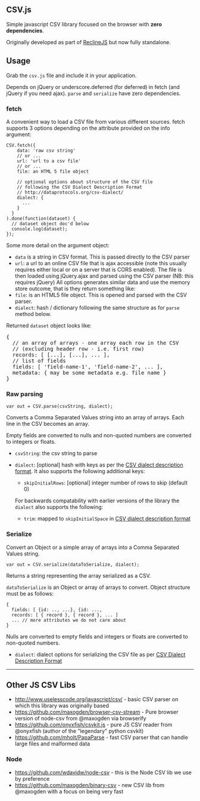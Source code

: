 ## CSV.js

Simple javascript CSV library focused on the browser with **zero
dependencies**.

Originally developed as part of [ReclineJS][] but now fully standalone.

[ReclineJS]: http://okfnlabs.org/recline/

## Usage

Grab the `csv.js` file and include it in your application.

Depends on jQuery or underscore.deferred (for deferred) in fetch (and jQuery if
you need ajax). `parse` and `serialize` have zero dependencies.

### fetch

A convenient way to load a CSV file from various different sources. fetch
supports 3 options depending on the attribute provided on the info argument:

    CSV.fetch({
        data: 'raw csv string'
        // or ...
        url: 'url to a csv file'
        // or ...
        file: an HTML 5 file object

        // optional options about structure of the CSV file
        // following the CSV Dialect Description Format 
        // http://dataprotocols.org/csv-dialect/
        dialect: {
          ...
        }
      }
    ).done(function(dataset) {
      // dataset object doc'd below
      console.log(dataset);
    });

Some more detail on the argument object:

* `data` is a string in CSV format. This is passed directly to
  the CSV parser
* `url`: a url to an online CSV file that is ajax accessible (note this
  usually requires either local or on a server that is CORS enabled). The file
  is then loaded using jQuery.ajax and parsed using the CSV parser (NB: this
  requires jQuery) All options generates similar data and use the memory store
  outcome, that is they return something like:
* `file`: is an HTML5 file object. This is opened and parsed with the CSV
  parser.
* `dialect`: hash / dictionary following the same structure as for `parse`
  method below.

[csvddf]: http://dataprotocols.org/csv-dialect/

Returned `dataset` object looks like:

<pre>
{
  // an array of arrays - one array each row in the CSV
  // (excluding header row - i.e. first row)
  records: [ [...], [...], ... ],
  // list of fields
  fields: [ 'field-name-1', 'field-name-2', ... ],
  metadata: { may be some metadata e.g. file name }
}
</pre>

### Raw parsing

    var out = CSV.parse(csvString, dialect);

Converts a Comma Separated Values string into an array of arrays.  Each line in
the CSV becomes an array.

Empty fields are converted to nulls and non-quoted numbers are converted to
integers or floats.

* `csvString`: the csv string to parse
* `dialect`: [optional] hash with keys as per the [CSV dialect description
  format][csvddf]. It also supports the following additional keys:

  * `skipInitialRows`: [optional] integer number of rows to skip (default 0)

  For backwards compatability with earlier versions of the library the `dialect`
  also supports the following:

  * `trim`: mapped to `skipInitialSpace` in [CSV dialect description
    format][csvddf]

### Serialize

Convert an Object or a simple array of arrays into a Comma
Separated Values string.

    var out = CSV.serialize(dataToSerialize, dialect);

Returns a string representing the array serialized as a CSV.

`dataToSerialize` is an Object or array of arrays to convert. Object structure
must be as follows:

    {
      fields: [ {id: .., ...}, {id: ..., 
      records: [ { record }, { record }, ... ]
      ... // more attributes we do not care about
    }

  Nulls are converted to empty fields and integers or floats are converted to
  non-quoted numbers.

* `dialect`: dialect options for serializing the CSV file as per [CSV Dialect
  Description Format][csvddf]

----

## Other JS CSV Libs

* http://www.uselesscode.org/javascript/csv/ - basic CSV parser on which this library was originally based 
* https://github.com/maxogden/browser-csv-stream - Pure browser version of node-csv from @maxogden via browserify 
* https://github.com/onyxfish/csvkit.js - pure JS CSV reader from @onyxfish (author of the "legendary" python csvkit)
* https://github.com/mholt/PapaParse - fast CSV parser that can handle large files and malformed data

### Node

* https://github.com/wdavidw/node-csv - this is the Node CSV lib we use by preference
* https://github.com/maxogden/binary-csv - new CSV lib from @maxogden with a focus on being very fast

